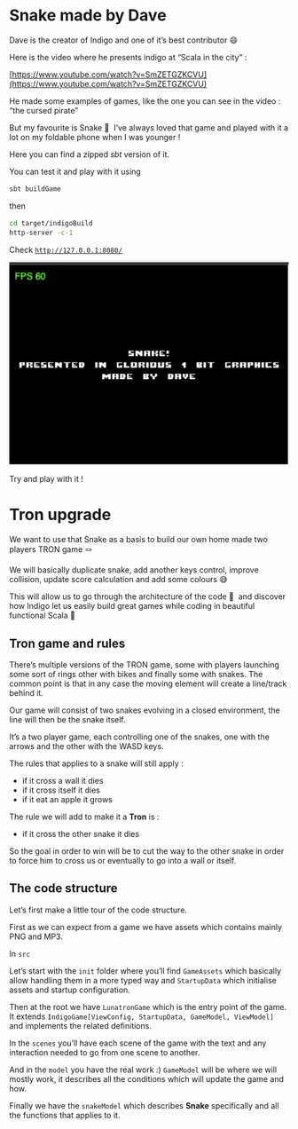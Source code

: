 # Snake made by Dave

Dave is the creator of Indigo and one of it’s best contributor 😄

Here is the video where he presents indigo at “Scala in the city” :

[https://www.youtube.com/watch?v=SmZETGZKCVU](https://www.youtube.com/watch?v=SmZETGZKCVU)

He made some examples of games, like the one you can see in the video : “the cursed pirate”

But my favourite is Snake 🐍  I’ve always loved that game and played with it a lot on my foldable phone when I was younger !

Here you can find a zipped *sbt* version of it.

You can test it and play with it using

```bash
sbt buildGame
```

then

```bash
cd target/indigoBuild
http-server -c-1
```

Check [`http://127.0.0.1:8080/`](http://127.0.0.1:8080/)

![](game-screen.png)

Try and play with it !

# Tron upgrade

We want to use that Snake as a basis to build our own home made two players TRON game 🪢

We will basically duplicate snake, add another keys control, improve collision, update score calculation and add some colours 😅

This will allow us to go through the architecture of the code 🧅  and discover how Indigo let us easily build great games while coding in beautiful functional Scala 🌈

## Tron game and rules

There’s multiple versions of the TRON game, some with players launching some sort of rings other with bikes and finally some with snakes. The common point is that in any case the moving element will create a line/track behind it.

Our game will consist of two snakes evolving in a closed environment, the line will then be the snake itself.

It’s a two player game, each controlling one of the snakes, one with the arrows and the other with the WASD keys.

The rules that applies to a snake will still apply :

- if it cross a wall it dies
- if it cross itself it dies
- if it eat an apple it grows

The rule we will add to make it a **Tron** is :

- if it cross the other snake it dies

So the goal in order to win will be to cut the way to the other snake in order to force him to cross us or eventually to go into a wall or itself.

## The code structure

Let’s first make a little tour of the code structure.

First as we can expect from a game we have assets which contains mainly PNG and MP3.

In `src`

Let’s start with the  `init` folder where you’ll find `GameAssets` which basically allow handling them in a more typed way and `StartupData` which initialise assets and startup configuration.

Then at the root we have `LunatronGame` which is the entry point of the game. It extends `IndigoGame[ViewConfig, StartupData, GameModel, ViewModel]` and implements the related definitions.

In the `scenes` you’ll have each scene of the game with the text and any interaction needed to go from one scene to another.

And in the `model` you have the real work :) `GameModel` will be where we will mostly work, it describes all the conditions which will update the game and how.

Finally we have the `snakeModel` which describes **Snake** specifically and all the functions that applies to it.
